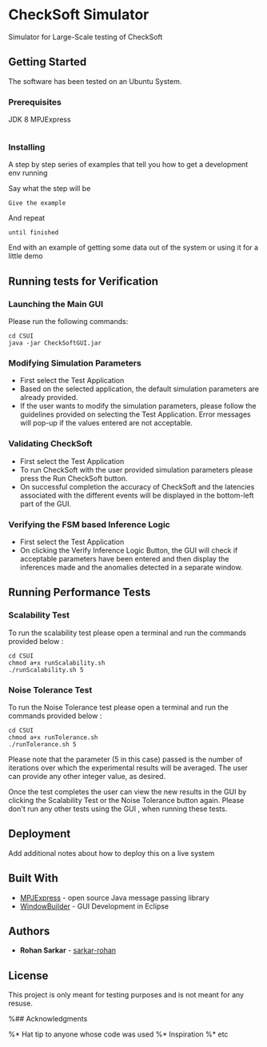 # CheckSoft Simulator
Simulator for Large-Scale testing of CheckSoft

## Getting Started

The software has been tested on an Ubuntu System. 

### Prerequisites

JDK 8
MPJExpress 

```

```

### Installing

A step by step series of examples that tell you how to get a development env running

Say what the step will be

```
Give the example
```

And repeat

```
until finished
```

End with an example of getting some data out of the system or using it for a little demo

## Running tests for Verification 

### Launching the Main GUI

Please run the following commands:

```
cd CSUI
java -jar CheckSoftGUI.jar
```
### Modifying Simulation Parameters
* First select the Test Application
* Based on the selected application, the default simulation parameters are already provided. 
* If the user wants to modify the simulation parameters, please follow the guidelines provided on selecting the Test Application. Error messages will pop-up if the values entered are not acceptable. 
### Validating CheckSoft
* First select the Test Application
* To run CheckSoft with the user provided simulation parameters please press the Run CheckSoft button. 
* On successful completion the accuracy of CheckSoft and the latencies associated with the different events will be displayed in the bottom-left part of the GUI.  
### Verifying the FSM based Inference Logic 
* First select the Test Application
* On clicking the Verify Inference Logic Button, the GUI will check if acceptable parameters have been entered and then display the inferences made and the anomalies detected in a separate window. 
## Running Performance Tests
### Scalability Test
To run the scalability test please open a terminal and run the commands provided below :


```
cd CSUI
chmod a+x runScalability.sh
./runScalability.sh 5
```

### Noise Tolerance Test
To run the Noise Tolerance test please open a terminal and run the commands provided below :


```
cd CSUI
chmod a+x runTolerance.sh
./runTolerance.sh 5
```
Please note that the parameter (5 in this case) passed is the number of iterations over which the experimental results will be averaged. The user can provide any other integer value, as desired.

Once the test completes the user can view the new results in the GUI by clicking the Scalability Test or the Noise Tolerance button again.
Please don't run any other tests using the GUI , when running these tests. 

## Deployment

Add additional notes about how to deploy this on a live system

## Built With

* [MPJExpress](http://mpj-express.org/) - open source Java message passing library
* [WindowBuilder](https://www.eclipse.org/windowbuilder/) - GUI Development in Eclipse

## Authors

* **Rohan Sarkar** - [sarkar-rohan](https://github.com/sarkar-rohan)

## License

This project is only meant for testing purposes and is not meant for any resuse. 

%## Acknowledgments

%* Hat tip to anyone whose code was used
%* Inspiration
%* etc

